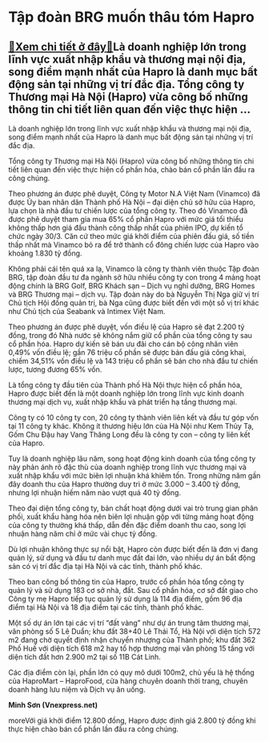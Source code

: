 Tập đoàn BRG muốn thâu tóm Hapro
================================

[:gift:Xem chi tiết ở đây:gift:](https://hddtvn.com/tap-doan-brg-muon-thau-tom-hapro/)Là doanh nghiệp lớn trong lĩnh vực xuất nhập khẩu và thương mại nội địa, song điểm mạnh nhất của Hapro là danh mục bất động sản tại những vị trí đắc địa. Tổng công ty Thương mại Hà Nội (Hapro) vừa công bố những thông tin chi tiết liên quan đến việc thực hiện …
--------------------------------------------------------------------------------------------------------------------------------------------------------------------------------------------------------------------------------------------------------------------







 






 Là doanh nghiệp lớn trong lĩnh vực xuất nhập khẩu và thương mại nội địa, song điểm mạnh nhất của Hapro là danh mục bất động sản tại những vị trí đắc địa. 


Tổng công ty Thương mại Hà Nội (Hapro) vừa công bố những thông tin chi tiết liên quan đến việc thực hiện cổ phần hóa, chào bán cổ phần lần đầu ra công chúng. 


Theo phương án được phê duyệt, Công ty Motor N.A Việt Nam (Vinamco) đã được Ủy ban nhân dân Thành phố Hà Nội – đại diện chủ sở hữu của Hapro, lựa chọn là nhà đầu tư chiến lược của tổng công ty. Theo đó Vinamco đã được phê duyệt tham gia mua 65% cổ phần Hapro với mức giá tối thiểu không thấp hơn giá đấu thành công thấp nhất của phiên IPO, dự kiến tổ chức ngày 30/3. Căn cứ theo mức giá khởi điểm của phiên đấu giá, số tiền thấp nhất mà Vinamco bỏ ra để trở thành cổ đông chiến lược của Hapro vào khoảng 1.830 tỷ đồng.


Không phải cái tên quá xa lạ, Vinamco là công ty thành viên thuộc Tập đoàn BRG, tập đoàn đầu tư đa ngành sở hữu nhiều công ty con trong 4 mảng hoạt động chính là BRG Golf, BRG Khách sạn – Dịch vụ nghỉ dưỡng, BRG Homes và BRG Thương mại – dịch vụ. Tập đoàn này do bà Nguyễn Thị Nga giữ vị trí Chủ tịch Hội đồng quản trị, bà Nga cũng được biết đến với một số vị trí khác như Chủ tịch của Seabank và Intimex Việt Nam.


Theo phương án được phê duyệt, vốn điều lệ của Hapro sẽ đạt 2.200 tỷ đồng, trong đó Nhà nước sẽ không nắm giữ cổ phần của tổng công ty sau cổ phần hóa. Hapro dự kiến sẽ bán ưu đãi cho cán bộ công nhân viên 0,49% vốn điều lệ; gần 76 triệu cổ phần sẽ được bán đấu giá công khai, chiếm 34,51% vốn điều lệ và 143 triệu cổ phần sẽ bán cho nhà đầu tư chiến lược, tương đương 65% vốn.


Là tổng công ty đầu tiên của Thành phố Hà Nội thực hiện cổ phần hóa, Hapro được biết đến là một doanh nghiệp lớn trong lĩnh vực kinh doanh thương mại dịch vụ, xuất nhập khẩu và phát triển hạ tầng thương mại. 


Công ty có 10 công ty con, 20 công ty thành viên liên kết và đầu tư góp vốn tại 11 công ty khác. Không ít thương hiệu lớn của Hà Nội như Kem Thủy Tạ, Gốm Chu Đậu hay Vang Thăng Long đều là công ty con – công ty liên kết của Hapro. 


Tuy là doanh nghiệp lâu năm, song hoạt động kinh doanh của tổng công ty này phản ánh rõ đặc thù của doanh nghiệp trong lĩnh vực thương mại và xuất nhập khẩu với mức biên lợi nhuận khá khiêm tốn. Trong những năm gần đây doanh thu của Hapro thường duy trì ở mức 3.000 – 3.400 tỷ đồng, nhưng lợi nhuận hiếm năm nào vượt quá 40 tỷ đồng.


Theo đại diện tổng công ty, bản chất hoạt động dưới vai trò trung gian phân phối, xuất khẩu hàng hóa nên biên lợi nhuận gộp với từng mảng hoạt động của công ty thường khá thấp, dẫn đến đặc điểm doanh thu cao, song lợi nhuận hàng năm chỉ ở mức vài chục tỷ đồng.


Dù lợi nhuận không thực sự nổi bật, Hapro còn được biết đến là đơn vị đang quản lý, sử dụng và đầu tư danh mục đất đai lớn, vào nhiều dự án bất động sản có vị trí đắc địa tại Hà Nội và các tỉnh, thành phố khác.


Theo ban công bố thông tin của Hapro, trước cổ phần hóa tổng công ty quản lý và sử dụng 183 cơ sở nhà, đất. Sau cổ phần hóa, cơ sở đất giao cho Công ty mẹ Hapro tiếp tục quản lý sử dụng là 114 địa điểm, gồm 96 địa điểm tại Hà Nội và 18 địa điểm tại các tỉnh, thành phố khác. 


Một số dự án lớn tại các vị trí “đất vàng” như dự án trung tâm thương mại, văn phòng số 5 Lê Duẩn; khu đất 38+40 Lê Thái Tổ, Hà Nội với diện tích 572 m2 đang chờ quyết định nhận chuyển nhượng của Thành phố; khu đất 362 Phố Huế với diện tích 618 m2 hay tổ hợp thương mại văn phòng 15 tầng với diện tích đất hơn 2.900 m2 tại số 11B Cát Linh.


Các địa điểm còn lại, phần lớn có quy mô dưới 100m2, chủ yếu là hệ thống của HaproMart – HaproFood, cửa hàng chuyên doanh thời trang, chuyên doanh hàng lưu niệm và Dịch vụ ăn uống. 






**Minh Sơn (Vnexpress.net)**



moreVới giá khởi điểm 12.800 đồng, Hapro được định giá 2.800 tỷ đồng khi thực hiện chào bán cổ phần lần đầu ra công chúng.

